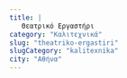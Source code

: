```yaml
---
title: |
   Θεατρικό Εργαστήρι
category: "Καλιτεχνικά"
slug: "theatriko-ergastiri"
slugCategory: "kalitexnika"
city: "Αθήνα"
---
```


